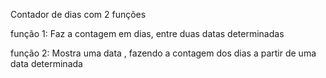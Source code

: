 Contador de dias com 2 funções

função 1:
Faz a contagem em dias, entre duas datas determinadas

função 2:
Mostra uma data , fazendo a contagem dos dias a partir de uma data determinada  
